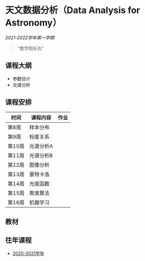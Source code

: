 # 天文数据分析（Data Analysis for Astronomy）

*2021-2022学年第一学期*

> “教学相长也”

## 课程大纲

* 参数估计
* 光谱分析

## 课程安排

| 时间   | 课程内容 | 作业 |
| ----------- | ----------- | ----------- |
| 第8周  | 样本分布  |     |
| 第9周  | 标度关系  |     |
| 第10周 | 光谱分析A |     |
| 第11周 | 光谱分析B |     |
| 第12周 | 图像分析  |     |
| 第13周 | 蒙特卡洛  |     |
| 第14周 | 光度函数  |     |
| 第15周 | 聚类算法  |     |
| 第16周 | 机器学习  |     |

## 教材

## 往年课程

* [2020-2021学年](2020_Homework.md)
